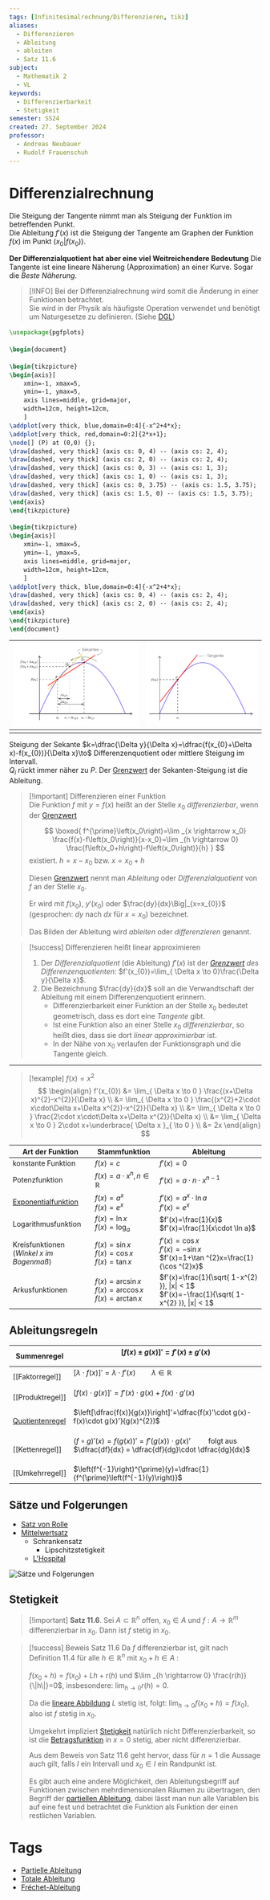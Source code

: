 ```yaml
---
tags: [Infinitesimalrechnung/Differenzieren, tikz]
aliases:
  - Differenzieren
  - Ableitung
  - ableiten
  - Satz 11.6
subject:
  - Mathematik 2
  - VL
keywords:
  - Differenzierbarkeit
  - Stetigkeit
semester: SS24
created: 27. September 2024
professor:
  - Andreas Neubauer
  - Rudolf Frauenschuh
---
```

 

# Differenzialrechnung

Die Steigung der Tangente nimmt man als Steigung der Funktion im betreffenden Punkt.  
Die Ableitung $f'(x)$ ist die Steigung der Tangente am Graphen der Funktion $f(x)$ im Punkt $(x_{0}|f(x_{0}))$.

**Der Differenzialquotient hat aber eine viel Weitreichendere Bedeutung**
Die Tangente ist eine lineare Näherung (Approximation) an einer Kurve. Sogar die *Beste Näherung*.


> [!INFO] Bei der Differenzialrechnung wird somit die Änderung in einer Funktionen betrachtet.  
> Sie wird in der Physik als häufigste Operation verwendet und benötigt um Naturgesetze zu definieren. (Siehe [DGL](../{MOC}%20DGL.md))

```tikz
\usepackage{pgfplots}

\begin{document}

\begin{tikzpicture}
\begin{axis}[
    xmin=-1, xmax=5,
    ymin=-1, ymax=5,
    axis lines=middle, grid=major,
    width=12cm, height=12cm,
    ]
\addplot[very thick, blue,domain=0:4]{-x^2+4*x};
\addplot[very thick, red,domain=0:2]{2*x+1};
\node[] (P) at (0,0) {};
\draw[dashed, very thick] (axis cs: 0, 4) -- (axis cs: 2, 4);
\draw[dashed, very thick] (axis cs: 2, 0) -- (axis cs: 2, 4);
\draw[dashed, very thick] (axis cs: 0, 3) -- (axis cs: 1, 3);
\draw[dashed, very thick] (axis cs: 1, 0) -- (axis cs: 1, 3);
\draw[dashed, very thick] (axis cs: 0, 3.75) -- (axis cs: 1.5, 3.75);
\draw[dashed, very thick] (axis cs: 1.5, 0) -- (axis cs: 1.5, 3.75);
\end{axis}
\end{tikzpicture}

\begin{tikzpicture}
\begin{axis}[
    xmin=-1, xmax=5,
    ymin=-1, ymax=5,
    axis lines=middle, grid=major,
    width=12cm, height=12cm,
    ]
\addplot[very thick, blue,domain=0:4]{-x^2+4*x};
\draw[dashed, very thick] (axis cs: 0, 4) -- (axis cs: 2, 4);
\draw[dashed, very thick] (axis cs: 2, 0) -- (axis cs: 2, 4);
\end{axis}
\end{tikzpicture}
\end{document}
```

| ![invert_dark](assets/Differenzial1.png) | ![invert_dark](assets/Differenzial2.png) |
| ---------------------------------------- | ---------------------------------------- |
|                                          |                                          |

Steigung der Sekante $k=\dfrac{\Delta y}{\Delta x}=\dfrac{f(x_{0}+\Delta x)-f(x_{0})}{\Delta x}\to$ Differenzenquotient oder mittlere Steigung im Intervall.  
$Q_{i}$ rückt immer näher zu $P$. Der [Grenzwert](Grenzwert.md) der Sekanten-Steigung ist die Ableitung. 

> [!important] Differenzieren einer Funktion  
> Die Funktion $f$ mit $y = f(x)$ heißt an der Stelle $x_{0}$ *differenzierbar*, wenn der [Grenzwert](Grenzwert.md)
> 
> $$
> \boxed{
> f^{\prime}\left(x_0\right)=\lim _{x \rightarrow x_0} \frac{f(x)-f\left(x_0\right)}{x-x_0}=\lim _{h \rightarrow 0} \frac{f\left(x_0+h\right)-f\left(x_0\right)}{h}
> }
> $$
>  existiert. $h = x-x_{0}$ bzw. $x = x_{0}+h$
> 
> Diesen [Grenzwert](Grenzwert.md) nennt man *Ableitung* oder *Differenzialquotient* von $f$ an der Stelle $x_{0}$.
> 
> Er wird mit $f(x_{0})$, $y'(x_{0})$ oder $\frac{dy}{dx}\Big|_{x=x_{0}}$ (gesprochen: $dy$ nach $dx$ für $x=x_{0}$) bezeichnet.
> 
> Das Bilden der Ableitung wird *ableiten* oder *differenzieren* genannt.



> [!success] Differenzieren heißt linear approximieren
> 1. Der *Differenzialquotient* (die Ableitung) $f'(x)$ ist der *[Grenzwert](Grenzwert.md) des Differenzenquotienten*: $f'(x_{0})=\lim_{ \Delta x \to 0}\frac{\Delta y}{\Delta x}$.
> 2. Die Bezeichnung $\frac{dy}{dx}$ soll an die Verwandtschaft der Ableitung mit einem Differenzenquotient erinnern.  
>     - Differenzierbarkeit einer Funktion an der Stelle $x_{0}$ bedeutet geometrisch, dass es dort eine *Tangente* gibt.  
>     - Ist eine Funktion also an einer Stelle $x_{0}$ *differenzierbar*, so heißt dies, dass sie dort *linear approximierbar* ist.  
>     - In der Nähe von $x_{0}$ verlaufen der Funktionsgraph und die Tangente gleich.

---

>[!example] $f(x) = x^{2}$  
> $$
> \begin{align}
> f'(x_{0}) &= \lim_{ \Delta x \to 0 } \frac{(x+\Delta x)^{2}-x^{2}}{\Delta x} \\
> &= \lim_{ \Delta x \to 0 } \frac{(x^{2}+2\cdot x\cdot\Delta x+\Delta x^{2})-x^{2}}{\Delta x} \\
> &= \lim_{ \Delta x \to 0 } \frac{2\cdot x\cdot\Delta x+\Delta x^{2}}{\Delta x} \\
> &= \lim_{ \Delta x \to 0 } 2\cdot x+\underbrace{ \Delta x }_{ \to 0 } \\
> &= 2x
> \end{align}
> $$

| Art der Funktion                                | Stammfunktion                                              | Ableitung                                                                                        |
| ----------------------------------------------- | ---------------------------------------------------------- | ------------------------------------------------------------------------------------------------ |
| konstante Funktion                              | $f(x)=c$                                                   | $f'(x)=0$                                                                                        |
| Potenzfunktion                                  | $f(x)=a\cdot x^{n},n\in\mathbb{R}$                         | $f'(x)=a\cdot n\cdot x^{n-1}$                                                                    |
| [Exponentialfunktion](Exponentialfunktion.md)   | $f(x)=a^{x}$ <br>$f(x)=e^{x}$                              | $f'(x)=a^{x}\cdot \ln a$ <br>$f'(x)=e^{x}$                                                       |
| Logarithmusfunktion                             | $f(x)=\ln x$ <br>$f(x)=\log_{a}$                           | $f'(x)=\frac{1}{x}$ <br>$f'(x)=\frac{1}{x\cdot \ln a}$                                           |
| Kreisfunktionen <br> (*Winkel $x$ im Bogenmaß*) | $f(x)=\sin x$<br>$f(x)=\cos x$<br>$f(x)=\tan x$            | $f'(x)=\cos x$<br>$f'(x)=-\sin x$<br>$f'(x)=1+\tan ^{2}x=\frac{1}{\cos ^{2}x}$                   |
| Arkusfunktionen                                 | $f(x)=\arcsin x$ <br>$f(x)=\arccos x$ <br>$f(x)=\arctan x$ | $f'(x)=\frac{1}{\sqrt{ 1-x^{2} }}, \|x\| < 1$ <br>$f'(x)=-\frac{1}{\sqrt{ 1-x^{2} }}, \|x\| < 1$ |

## Ableitungsregeln

| Summenregel      | $[f(x) \pm g(x)]' =f'(x) \pm g'(x)$<br><br>                                                                                  |
| ---------------- | ---------------------------------------------------------------------------------------------------------------------------- |
| [[Faktorregel]]  | $[\lambda \cdot f(x)]' = \lambda \cdot f'(x)\qquad \lambda \in \mathbb{R}$ <br><br>                                          |
| [[Produktregel]] | $[f(x)\cdot g(x)]' = f'(x)\cdot g(x) + f(x)\cdot g'(x)$ <br><br>                                                             |
| [Quotientenregel](Produktregel.md)  | $\left[\dfrac{f(x)}{g(x)}\right]'=\dfrac{f(x)'\cdot g(x)- f(x)\cdot g(x)'}{g(x)^{2}}$ <br><br>                               |
| [[Kettenregel]]  | $(f\circ g)'(x)= f(g(x))'=f'(g(x))\cdot g(x)'\qquad$ folgt aus $\dfrac{df}{dx} = \dfrac{df}{dg}\cdot \dfrac{dg}{dx}$<br><br> |
| [[Umkehrregel]]  | $\left(f^{-1}\right)^{\prime}(y)=\dfrac{1}{f^{\prime}\left(f^{-1}(y)\right)}$                                                |

## Sätze und Folgerungen

- [Satz von Rolle](Satz%20von%20Rolle.md)
- [Mittelwertsatz](Mittelwertsatz.md)
    - Schrankensatz
        - Lipschitzstetigkeit
    - [L'Hospital](Analysis/L'Hospital.md)

![Sätze und Folgerungen](Differenzialrechnung%20-%20Sätze%20und%20Folgerungen.canvas)

## Stetigkeit

> [!important] **Satz 11.6**. Sei $A \subset \mathbb{R}^n$ offen, $x_0 \in A$ und $f: A \rightarrow \mathbb{R}^m$ differenzierbar in $x_0$.
> Dann ist $f$ stetig in $x_0$.

> [!success] Beweis Satz 11.6
> Da $f$ differenzierbar ist, gilt nach Definition 11.4 für alle $h \in \mathbb{R}^n$ mit $x_0+h \in A$ : 
> 
> $f\left(x_0+h\right)=f\left(x_0\right)+L h+r(h)$ und $\lim _{h \rightarrow 0} \frac{r(h)}{\|h\|}=0$, insbesondere: $\lim _{h \rightarrow 0} r(h)=0$.
> 
> Da die [lineare Abbildung](Algebra/Lineare%20Abbildungen.md) $L$ stetig ist, folgt: $\lim _{h \rightarrow 0} f\left(x_0+h\right)=f\left(x_0\right)$, also ist $f$ stetig in $x_0$.
> 
> Umgekehrt impliziert [Stetigkeit](Analysis/Stetigkeit.md) natürlich nicht Differenzierbarkeit, so ist die [Betragsfunktion](Algebra/Betrag.md) in $x=0$ stetig, aber nicht differenzierbar.
> 
> Aus dem Beweis von Satz 11.6 geht hervor, dass für $n=1$ die Aussage auch gilt, falls $I$ ein Intervall und $x_0 \in I$ ein Randpunkt ist.
> 
> Es gibt auch eine andere Möglichkeit, den Ableitungsbegriff auf Funktionen zwischen mehrdimensionalen Räumen zu übertragen, den Begriff der [partiellen Ableitung](Analysis/Partielle%20Ableitung.md), dabei lässt man nun alle Variablen bis auf eine fest und betrachtet die Funktion als Funktion der einen restlichen Variablen.

# Tags

- [Partielle Ableitung](Partielle%20Ableitung.md)
- [Totale Ableitung](Analysis/Total%20Differenzierbar.md)
- [Fréchet-Ableitung](Analysis/Fréchet-Ableitung.md)